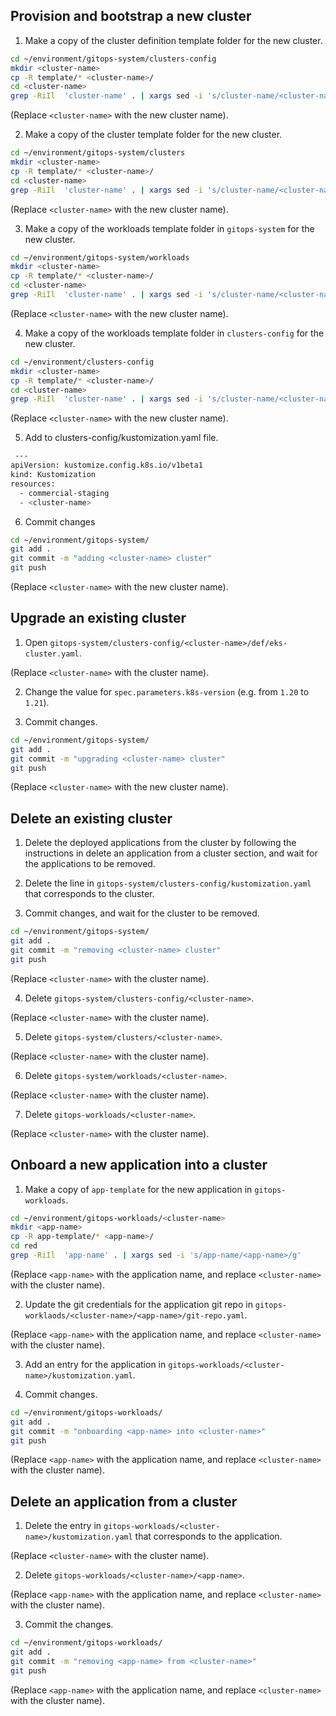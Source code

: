 ## Provision and bootstrap a new cluster

1. Make a copy of the cluster definition template folder for the new cluster.

```bash
cd ~/environment/gitops-system/clusters-config
mkdir <cluster-name>
cp -R template/* <cluster-name>/
cd <cluster-name>
grep -RiIl  'cluster-name' . | xargs sed -i 's/cluster-name/<cluster-name>/g'
```
(Replace `<cluster-name>` with the new cluster name).

2. Make a copy of the cluster template folder for the new cluster.

```bash
cd ~/environment/gitops-system/clusters
mkdir <cluster-name>
cp -R template/* <cluster-name>/
cd <cluster-name>
grep -RiIl  'cluster-name' . | xargs sed -i 's/cluster-name/<cluster-name>/g'
```
(Replace `<cluster-name>` with the new cluster name).

3. Make a copy of the workloads template folder in `gitops-system` for the new cluster.

```bash
cd ~/environment/gitops-system/workloads
mkdir <cluster-name>
cp -R template/* <cluster-name>/
cd <cluster-name>
grep -RiIl  'cluster-name' . | xargs sed -i 's/cluster-name/<cluster-name>/g'
```
(Replace `<cluster-name>` with the new cluster name).


4. Make a copy of the workloads template folder in `clusters-config` for the new cluster.

```bash
cd ~/environment/clusters-config
mkdir <cluster-name>
cp -R template/* <cluster-name>/
cd <cluster-name>
grep -RiIl  'cluster-name' . | xargs sed -i 's/cluster-name/<cluster-name>/g'
```
(Replace `<cluster-name>` with the new cluster name).


5. Add <cluster-name> to clusters-config/kustomization.yaml file.
```bash
 ---
apiVersion: kustomize.config.k8s.io/v1beta1
kind: Kustomization
resources:
  - commercial-staging
  - <cluster-name>
```
  
6. Commit changes
```bash
cd ~/environment/gitops-system/
git add .
git commit -m "adding <cluster-name> cluster"
git push
```
(Replace `<cluster-name>` with the new cluster name).


## Upgrade an existing cluster
1. Open `gitops-system/clusters-config/<cluster-name>/def/eks-cluster.yaml`.

(Replace `<cluster-name>` with the cluster name).

2. Change the value for `spec.parameters.k8s-version` (e.g. from `1.20` to `1.21`).

3. Commit changes.
```bash
cd ~/environment/gitops-system/
git add .
git commit -m "upgrading <cluster-name> cluster"
git push
```
(Replace `<cluster-name>` with the new cluster name).

## Delete an existing cluster
1. Delete the deployed applications from the cluster by following the instructions in delete an application from a cluster section, and wait for the applications to be removed.

2. Delete the line in `gitops-system/clusters-config/kustomization.yaml` that corresponds to the cluster.
3. Commit changes, and wait for the cluster to be removed.

```bash
cd ~/environment/gitops-system/
git add .
git commit -m "removing <cluster-name> cluster"
git push
```
(Replace `<cluster-name>` with the cluster name).

4. Delete `gitops-system/clusters-config/<cluster-name>`.

(Replace `<cluster-name>` with the cluster name).

5. Delete `gitops-system/clusters/<cluster-name>`.

(Replace `<cluster-name>` with the cluster name).

6. Delete `gitops-system/workloads/<cluster-name>`.

(Replace `<cluster-name>` with the cluster name).

7. Delete `gitops-workloads/<cluster-name>`.

(Replace `<cluster-name>` with the cluster name).


## Onboard a new application into a cluster

1. Make a copy of `app-template` for the new application in `gitops-workloads`.

```bash
cd ~/environment/gitops-workloads/<cluster-name>
mkdir <app-name>
cp -R app-template/* <app-name>/
cd red
grep -RiIl  'app-name' . | xargs sed -i 's/app-name/<app-name>/g'
```

(Replace `<app-name>` with the application name, and replace `<cluster-name>` with the cluster name).

2. Update the git credentials for the application git repo in `gitops-worklaods/<cluster-name>/<app-name>/git-repo.yaml`.

(Replace `<app-name>` with the application name, and replace `<cluster-name>` with the cluster name).

3. Add an entry for the application in `gitops-workloads/<cluster-name>/kustomization.yaml`.

4. Commit changes.

```bash
cd ~/environment/gitops-workloads/
git add .
git commit -m "onboarding <app-name> into <cluster-name>"
git push
```
(Replace `<app-name>` with the application name, and replace `<cluster-name>` with the cluster name).

## Delete an application from a cluster

1. Delete the entry in `gitops-workloads/<cluster-name>/kustomization.yaml` that corresponds to the application.

(Replace `<cluster-name>` with the cluster name).

2. Delete `gitops-workloads/<cluster-name>/<app-name>`.

(Replace `<app-name>` with the application name, and replace `<cluster-name>` with the cluster name).

3. Commit the changes.

```bash
cd ~/environment/gitops-workloads/
git add .
git commit -m "removing <app-name> from <cluster-name>"
git push
```

(Replace `<app-name>` with the application name, and replace `<cluster-name>` with the cluster name).
